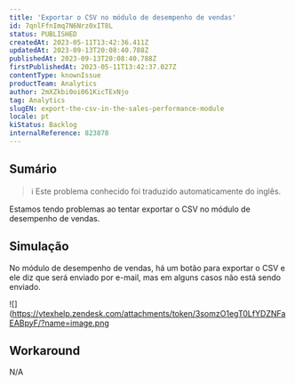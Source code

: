 ```yaml
---
title: 'Exportar o CSV no módulo de desempenho de vendas'
id: 7qnlFfnImq7N6Nrz0xIT8L
status: PUBLISHED
createdAt: 2023-05-11T13:42:36.411Z
updatedAt: 2023-09-13T20:08:40.788Z
publishedAt: 2023-09-13T20:08:40.788Z
firstPublishedAt: 2023-05-11T13:42:37.027Z
contentType: knownIssue
productTeam: Analytics
author: 2mXZkbi0oi061KicTExNjo
tag: Analytics
slugEN: export-the-csv-in-the-sales-performance-module
locale: pt
kiStatus: Backlog
internalReference: 823878
---
```


## Sumário

>ℹ️ Este problema conhecido foi traduzido automaticamente do inglês.


Estamos tendo problemas ao tentar exportar o CSV no módulo de desempenho de vendas.

## Simulação


No módulo de desempenho de vendas, há um botão para exportar o CSV e ele diz que será enviado por e-mail, mas em alguns casos não está sendo enviado.

 ![](https://vtexhelp.zendesk.com/attachments/token/3somzO1egT0LfYDZNFaEABpyF/?name=image.png

## Workaround


N/A





